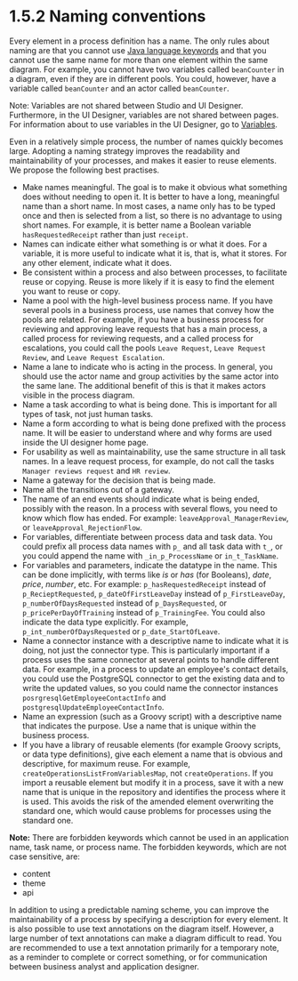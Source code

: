 
1.5.2 Naming conventions
========================

Every element in a process definition has a name. The only rules about naming are that you cannot
use [Java language keywords](http://docs.oracle.com/javase/tutorial/java/nutsandbolts/_keywords.html)
and that you cannot use the same name for more than one element within the same diagram.
For example, you cannot have two variables called `beanCounter` in a diagram, even if they are in different pools.
You could, however, have a variable called `beanCounter` and an actor called `beanCounter`.

Note: Variables are not shared between Studio and UI Designer. Furthermore, in the UI Designer, variables are not shared between pages.
For information about to use variables in the UI Designer, go to [Variables](/variables).

Even in a relatively simple process, the number of names quickly becomes large. Adopting a naming strategy improves the readability and maintainability of your processes, and makes it easier to reuse elements. We propose the following best practises.

-   Make names meaningful. The goal is to make it obvious what something does without needing to open it. It is better to have a long, meaningful name than a short name.
    In most cases, a name only has to be typed once and then is selected from a list, so there is no advantage to using short names. For example, it is better name a Boolean variable `hasRequestedReceipt`
    rather than just `receipt`.
-   Names can indicate either what something is or what it does. For a variable, it is more useful to indicate what it is, that is, what it stores. For any other element, indicate what it does.
-   Be consistent within a process and also between processes, to facilitate reuse or copying. Reuse is more likely if it is easy to find the element you want to reuse or copy.
-   Name a pool with the high-level business process name. If you have several pools in a business process, use names that convey how the pools are related.
    For example, if you have a business process for reviewing and approving leave requests that has a main process, a called process for reviewing requests, and a called process for escalations,
    you could call the pools `Leave Request`, `Leave Request Review`, and `Leave Request Escalation`.
-   Name a lane to indicate who is acting in the process. In general, you should use the actor name and group activities by the same actor into the same lane.
    The additional benefit of this is that it makes actors visible in the process diagram.
-   Name a task according to what is being done. This is important for all types of task, not just human tasks.
-   Name a form according to what is being done prefixed with the process name. It will be easier to understand where and why forms are used inside the UI designer home page.
-   For usability as well as maintainability, use the same structure in all task names. In a leave request process, for example, do not call the tasks `Manager reviews request` and `HR review`.
-   Name a gateway for the decision that is being made.
-   Name all the transitions out of a gateway.
-   The name of an end events should indicate what is being ended, possibly with the reason. In a process with several flows, you need to know which flow has ended.
    For example: `leaveApproval_ManagerReview`, or `leaveApproval_RejectionFlow`.
-   For variables, differentiate between process data and task data. You could prefix all process data names with `p_` and all task data with `t_`, or you could append the name with `_in_p_ProcessName`
    or `in_t_TaskName`.
-   For variables and parameters, indicate the datatype in the name. This can be done implicitly, with terms like *is* or *has* (for Booleans), *date*, *price*, *number*, etc. For example:
    `p_hasRequestedReceipt` instead of `p_RecieptRequested`,
    `p_dateOfFirstLeaveDay` instead of `p_FirstLeaveDay`,
    `p_numberOfDaysRequested` instead of `p_DaysRequested`, or
    `p_pricePerDayOfTraining` instead of `p_TrainingFee`.
    You could also indicate the data type explicitly. For example, `p_int_numberOfDaysRequested` or `p_date_StartOfLeave`.
-   Name a connector instance with a descriptive name to indicate what it is doing, not just the connector type.
    This is particularly important if a process uses the same connector at several points to handle different data. For example, in a process to update an employee's contact details,
    you could use the PostgreSQL connector to get the existing data and to write the updated values,
    so you could name the connector instances `posrgresqlGetEmployeeContactInfo` and `postgresqlUpdateEmployeeContactInfo`.
-   Name an expression (such as a Groovy script) with a descriptive name that indicates the purpose. Use a name that is unique within the business process.
-   If you have a library of reusable elements (for example Groovy scripts, or data type definitions), give each element a name that is obvious and descriptive, for maximum reuse.
    For example, `createOperationsListFromVariablesMap`, not `createOperations`.
    If you import a reusable element but modify it in a process, save it with a new name that is unique in the repository and identifies the process where it is used.
    This avoids the risk of the amended element overwriting the standard one, which would cause problems for processes using the standard one.

<div class="alert alert-info">

<span class="glyphicon glyphicon-info-sign"></span> **Note:** There are forbidden keywords which cannot be used in an application name, task name, or process name.
The forbidden keywords, which are not case sensitive, are:
-   content
-   theme
-   api

</div>

In addition to using a predictable naming scheme, you can improve the maintainability of a process by specifying a description for every element.
It is also possible to use text annotations on the diagram itself. However, a large number of text annotations can make a diagram difficult to read.
You are recommended to use a text annotation primarily for a temporary note, as a reminder to complete or correct something, or for communication between business analyst and application designer.

